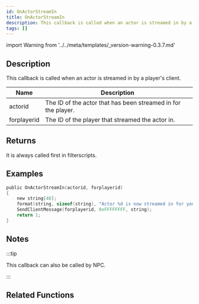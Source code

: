 ```yaml
---
id: OnActorStreamIn
title: OnActorStreamIn
description: This callback is called when an actor is streamed in by a player's client.
tags: []
---
```


import Warning from '../../meta/templates/\_version-warning-0.3.7.md'

<Warning/>

## Description

This callback is called when an actor is streamed in by a player's client.

| Name        | Description                                                   |
| ----------- | ------------------------------------------------------------- |
| actorid     | The ID of the actor that has been streamed in for the player. |
| forplayerid | The ID of the player that streamed the actor in.              |

## Returns

It is always called first in filterscripts.

## Examples

```c
public OnActorStreamIn(actorid, forplayerid)
{
    new string[40];
    format(string, sizeof(string), "Actor %d is now streamed in for you.", actorid);
    SendClientMessage(forplayerid, 0xFFFFFFFF, string);
    return 1;
}
```

## Notes

:::tip

This callback can also be called by NPC.

:::

## Related Functions
